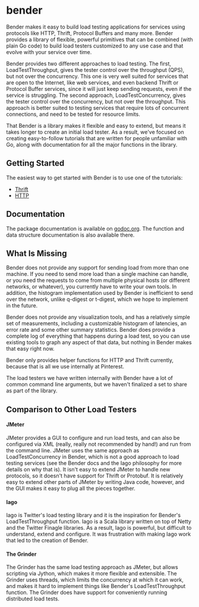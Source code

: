 bender
======

Bender makes it easy to build load testing applications for services using protocols like HTTP,
Thrift, Protocol Buffers and many more. Bender provides a library of flexible, powerful primitives
that can be combined (with plain Go code) to build load testers customized to any use case and that
evolve with your service over time.

Bender provides two different approaches to load testing. The first, LoadTestThroughput, gives the
tester control over the throughput (QPS), but not over the concurrency. This one is very well
suited for services that are open to the Internet, like web services, and even backend Thrift or
Protocol Buffer services, since it will just keep sending requests, even if the service is
struggling. The second approach, LoadTestConcurrency, gives the tester control over the concurrency,
but not over the throughput. This approach is better suited to testing services that require lots of
concurrent connections, and need to be tested for resource limits.

That Bender is a library makes it flexible and easy to extend, but means it takes longer to create
an initial load tester. As a result, we've focused on creating easy-to-follow tutorials that are
written for people unfamiliar with Go, along with documentation for all the major functions in the
library.

## Getting Started

The easiest way to get started with Bender is to use one of the tutorials:

* [Thrift](https://github.com/pinterest/bender/blob/master/thrift/TUTORIAL.md)
* [HTTP](https://github.com/pinterest/bender/blob/master/http/TUTORIAL.md)

## Documentation

The package documentation is available on [godoc.org](http://godoc.org/github.com/pinterest/bender).
The function and data structure documentation is also available there.

## What Is Missing

Bender does not provide any support for sending load from more than one machine. If you need to
send more load than a single machine can handle, or you need the requests to come from multiple
physical hosts (or different networks, or whatever), you currently have to write your own tools. In
addition, the histogram implementation used by Bender is inefficient to send over the network,
unlike q-digest or t-digest, which we hope to implement in the future.

Bender does not provide any visualization tools, and has a relatively simple set of measurements,
including a customizable histogram of latencies, an error rate and some other summary statistics.
Bender does provide a complete log of everything that happens during a load test, so you can use
existing tools to graph any aspect of that data, but nothing in Bender makes that easy right now.

Bender only provides helper functions for HTTP and Thrift currently, because that is all we use
internally at Pinterest.

The load testers we have written internally with Bender have a lot of common command line arguments,
but we haven't finalized a set to share as part of the library.

## Comparison to Other Load Testers

#### JMeter

JMeter provides a GUI to configure and run load tests, and can also be configured via XML (really,
really not recommended by hand!) and run from the command line. JMeter uses the same approach as
LoadTestConcurrency in Bender, which is not a good approach to load testing services (see the Bender
docs and the Iago philosophy for more details on why that is). It isn't easy to extend JMeter to
handle new protocols, so it doesn't have support for Thrift or Protobuf. It is relatively easy to
extend other parts of JMeter by writing Java code, however, and the GUI makes it easy to plug all
the pieces together.

#### Iago

Iago is Twitter's load testing library and it is the inspiration for Bender's LoadTestThroughput
function. Iago is a Scala library written on top of Netty and the Twitter Finagle libraries. As a
result, Iago is powerful, but difficult to understand, extend and configure. It was frustration with
making Iago work that led to the creation of Bender.

#### The Grinder

The Grinder has the same load testing approach as JMeter, but allows scripting via Jython, which
makes it more flexible and extensible. The Grinder uses threads, which limits the concurrency at
which it can work, and makes it hard to implement things like Bender's LoadTestThroughput function.
The Grinder does have support for conveniently running distributed load tests.
